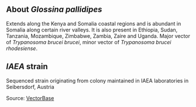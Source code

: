About *Glossina pallidipes*
---------------------------

Extends along the Kenya and Somalia coastal regions and is abundant in
Somalia along certain river valleys. It is also present in Ethiopia,
Sudan, Tanzania, Mozambique, Zimbabwe, Zambia, Zaire and Uganda. Major
vector of *Trypanosoma brucei brucei*, minor vector of *Trypanosoma
brucei rhodesiense*.

*IAEA* strain
-------------

Sequenced strain originating from colony maintained in IAEA laboratories
in Seibersdorf, Austria

Source:
[VectorBase](https://www.vectorbase.org/organisms/glossina-pallidipes)
